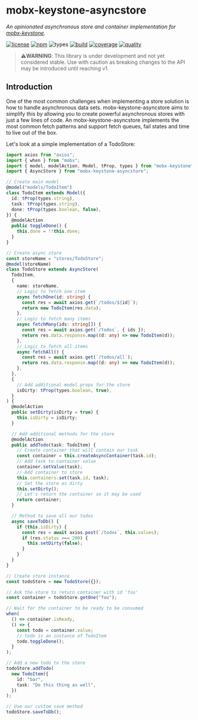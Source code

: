 # mobx-keystone-asyncstore

_An opinionated asynchronous store and container implementation for [mobx-keystone](https://mobx-keystone.js.org/)._

[![license](https://img.shields.io/badge/license-MIT-blue.svg?style=flat-square)](https://github.com/mekwall/mobx-keystone-asyncstore/blob/master/LICENSE)
[![npm](https://img.shields.io/npm/v/mobx-keystone-asyncstore.svg?style=flat-square&logo=npm)](https://www.npmjs.com/package/mobx-keystone-asyncstore)
![types](https://img.shields.io/npm/types/mobx-keystone-asyncstore.svg?style=flat-square&logo=typescript)
[![build](https://img.shields.io/endpoint.svg?url=https%3A%2F%2Factions-badge.atrox.dev%2Fmekwall%2Fmobx-keystone-asyncstore%2Fbadge%3Fref%3Dmaster&label=build&style=flat-square)](https://actions-badge.atrox.dev/mekwall/mobx-keystone-asyncstore/goto?ref=master)
[![coverage](https://img.shields.io/codecov/c/github/mekwall/mobx-keystone-asyncstore?style=flat-square)](https://codecov.io/github/mekwall/mobx-keystone-asyncstore?branch=master)
[![quality](https://img.shields.io/lgtm/grade/javascript/github/mekwall/mobx-keystone-asyncstore?style=flat-square])](https://lgtm.com/projects/g/mekwall/mobx-keystone-asyncstore/?mode=list)

> ⚠️**WARNING**: This library is under development and not yet considered stable. Use with caution as breaking changes to the API may be introduced until reaching v1.

## Introduction

One of the most common challenges when implementing a store solution is how to handle asynchronous data sets. mobx-keystone-asyncstore aims to simplify this by allowing you to create powerful asynchronous stores with just a few lines of code. An mobx-keystone-asyncstore implements the most common fetch patterns and support fetch queues, fail states and time to live out of the box.

Let's look at a simple implementation of a TodoStore:

```ts
import axios from "axios";
import { when } from "mobx";
import { model, modelAction, Model, tProp, types } from "mobx-keystone";
import { AsyncStore } from "mobx-keystone-asyncstore";

// Create main model
@model("models/TodoItem")
class TodoItem extends Model({
  id: tProp(types.string),
  task: tProp(types.string),
  done: tProp(types.boolean, false),
}) {
  @modelAction
  public toggleDone() {
    this.done = !!this.done;
  }
}

// Create async store
const storeName = "stores/TodoStore";
@model(storeName)
class TodoStore extends AsyncStore(
  TodoItem,
  {
    name: storeName,
    // Logic to fetch one item
    async fetchOne(id: string) {
      const res = await axios.get(`/todos/${id}`);
      return new TodoItem(res.data);
    },
    // Logic to fetch many items
    async fetchMany(ids: string[]) {
      const res = await axios.get(`/todos`, { ids });
      return res.data.response.map((d: any) => new TodoItem(d));
    },
    // Logic to fetch all items
    async fetchAll() {
      const res = await axios.get(`/todos/all`);
      return res.data.response.map((d: any) => new TodoItem(d));
    },
  },
  {
    // Add additional model props for the store
    isDirty: tProp(types.boolean, true),
  }
) {
  @modelAction
  public setDirty(isDirty = true) {
    this.isDirty = isDirty;
  }

  // Add additional methods for the store
  @modelAction
  public addTodo(task: TodoItem) {
    // Create container that will contain our task
    const container = this.createAsyncContainer(task.id);
    // Add task to container value
    container.setValue(task);
    // Add container to store
    this.containers.set(task.id, task);
    // Set the store as dirty
    this.setDirty();
    // Let's return the container so it may be used
    return container;
  }

  // Method to save all our todos
  async saveToDb() {
    if (this.isDirty) {
      const res = await axios.post(`/todos`, this.values);
      if (res.status === 200) {
        this.setDirty(false);
      }
    }
  }
}

// Create store instance
const todoStore = new TodoStore({});

// Ask the store to return container with id 'foo'
const container = todoStore.getOne("foo");

// Wait for the container to be ready to be consumed
when(
  () => container.isReady,
  () => {
    const todo = container.value;
    // todo is an instance of TodoItem
    todo.toggleDone();
  }
);

// Add a new todo to the store
todoStore.addTodo(
  new TodoItem({
    id: "bar",
    task: "Do this thing as well",
  })
);

// Use our custom save method
todoStore.saveToDb();
```
